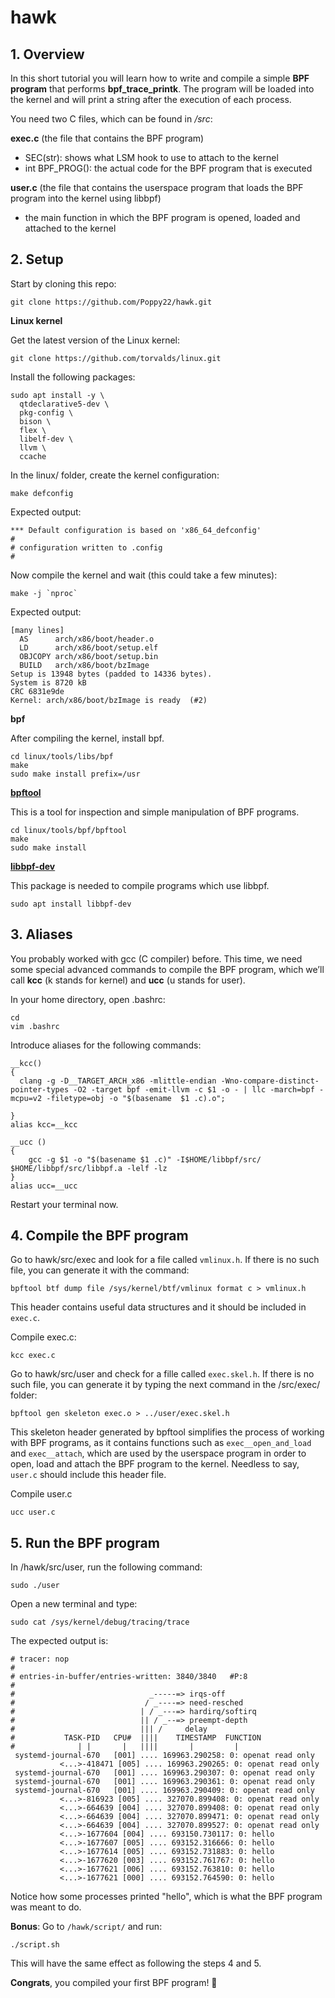 # hawk

## 1. Overview

In this short tutorial you will learn how to write and compile a simple **BPF program** that performs **bpf_trace_printk**. The program will be loaded into the kernel and will print a string after the execution of each process.

You need two C files, which can be found in */src*:

**exec.c** (the file that contains the BPF program)
- SEC(str): shows what LSM hook to use to attach to the kernel
- int BPF_PROG(): the actual code for the BPF program that is executed

**user.c** (the file that contains the userspace program that loads the BPF program into the kernel using libbpf)
- the main function in which the BPF program is opened, loaded and attached to the kernel

## 2. Setup

Start by cloning this repo:
```
git clone https://github.com/Poppy22/hawk.git
```

**Linux kernel**

Get the latest version of the Linux kernel:
```
git clone https://github.com/torvalds/linux.git
```

Install the following packages:
```
sudo apt install -y \
  qtdeclarative5-dev \
  pkg-config \
  bison \
  flex \
  libelf-dev \
  llvm \
  ccache
```

In the linux/ folder, create the kernel configuration:
```
make defconfig
```

Expected output:
```
*** Default configuration is based on 'x86_64_defconfig'
#
# configuration written to .config
#
```

Now compile the kernel and wait (this could take a few minutes):
```
make -j `nproc`
```
Expected output:
```
[many lines]
  AS      arch/x86/boot/header.o
  LD      arch/x86/boot/setup.elf
  OBJCOPY arch/x86/boot/setup.bin
  BUILD   arch/x86/boot/bzImage
Setup is 13948 bytes (padded to 14336 bytes).
System is 8720 kB
CRC 6831e9de
Kernel: arch/x86/boot/bzImage is ready  (#2)
```

**bpf**

After compiling the kernel, install bpf.
```
cd linux/tools/libs/bpf
make
sudo make install prefix=/usr
```

**[bpftool](https://www.mankier.com/8/bpftool)**

This is a tool for inspection and simple manipulation of BPF programs.
```
cd linux/tools/bpf/bpftool
make
sudo make install
```

**[libbpf-dev](https://packages.debian.org/sid/libbpf-dev)**

This package is needed to compile programs which use libbpf.
```
sudo apt install libbpf-dev
```

## 3. Aliases

You probably worked with gcc (C compiler) before. This time, we need some special advanced commands to compile the BPF program, which we’ll call **kcc** (k stands for kernel) and **ucc** (u stands for user).

In your home directory, open .bashrc:
```
cd
vim .bashrc
```

Introduce aliases for the following commands:
```
__kcc()
{
  clang -g -D__TARGET_ARCH_x86 -mlittle-endian -Wno-compare-distinct-pointer-types -O2 -target bpf -emit-llvm -c $1 -o - | llc -march=bpf -mcpu=v2 -filetype=obj -o "$(basename  $1 .c).o";

}
alias kcc=__kcc

__ucc ()
{
    gcc -g $1 -o "$(basename $1 .c)" -I$HOME/libbpf/src/ $HOME/libbpf/src/libbpf.a -lelf -lz
}
alias ucc=__ucc
```
Restart your terminal now.

## 4. Compile the BPF program

Go to hawk/src/exec and look for a file called `vmlinux.h`. If there is no such file, you can generate it with the command:
```
bpftool btf dump file /sys/kernel/btf/vmlinux format c > vmlinux.h
```
This header contains useful data structures and it should be included in `exec.c`.

Compile exec.c:
```
kcc exec.c
```

Go to hawk/src/user and check for a fille called `exec.skel.h`. If there is no such file, you can generate it by typing the next command in the /src/exec/ folder:
```
bpftool gen skeleton exec.o > ../user/exec.skel.h
```
This skeleton header generated by bpftool simplifies the process of working with BPF programs, as it contains functions such as `exec__open_and_load` and `exec__attach`, which are used by the userspace program in order to open, load and attach the BPF program to the kernel. Needless to say, `user.c` should include this header file.

Compile user.c
```
ucc user.c
```

## 5. Run the BPF program
In /hawk/src/user, run the following command:
```
sudo ./user
```

Open a new terminal and type:
```
sudo cat /sys/kernel/debug/tracing/trace
```
The expected output is:
```
# tracer: nop
#
# entries-in-buffer/entries-written: 3840/3840   #P:8
#
#                              _-----=> irqs-off
#                             / _----=> need-resched
#                            | / _---=> hardirq/softirq
#                            || / _--=> preempt-depth
#                            ||| /     delay
#           TASK-PID   CPU#  ||||    TIMESTAMP  FUNCTION
#              | |       |   ||||       |         |
 systemd-journal-670   [001] .... 169963.290258: 0: openat read only
           <...>-418471 [005] .... 169963.290265: 0: openat read only
 systemd-journal-670   [001] .... 169963.290307: 0: openat read only
 systemd-journal-670   [001] .... 169963.290361: 0: openat read only
 systemd-journal-670   [001] .... 169963.290409: 0: openat read only
           <...>-816923 [005] .... 327070.899408: 0: openat read only
           <...>-664639 [004] .... 327070.899408: 0: openat read only
           <...>-664639 [004] .... 327070.899471: 0: openat read only
           <...>-664639 [004] .... 327070.899527: 0: openat read only
           <...>-1677604 [004] .... 693150.730117: 0: hello
           <...>-1677607 [005] .... 693152.316666: 0: hello
           <...>-1677614 [005] .... 693152.731883: 0: hello
           <...>-1677620 [003] .... 693152.761767: 0: hello
           <...>-1677621 [006] .... 693152.763810: 0: hello
           <...>-1677621 [000] .... 693152.764590: 0: hello
 ```
 
 Notice how some processes printed "hello", which is what the BPF program was meant to do.
 
 **Bonus**: 
 Go to `/hawk/script/` and run:
 ```
 ./script.sh
 ```
This will have the same effect as following the steps 4 and 5.

 **Congrats**, you compiled your first BPF program! 🎉
